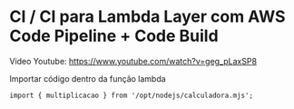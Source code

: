 # CI / CI para Lambda Layer com AWS Code Pipeline + Code Build 

Video Youtube: 
https://www.youtube.com/watch?v=geg_pLaxSP8

Importar código dentro da função lambda
````
import { multiplicacao } from '/opt/nodejs/calculadora.mjs';
````
